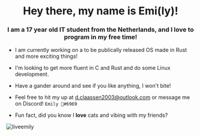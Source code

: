 <h1 align="center">Hey there, my name is Emi(ly)!</h1>
<h3 align="center">I am a 17 year old IT student from the Netherlands, and I love to program in my free time!</h3>

- I am currently working on a to be publically released OS made in Rust and more exciting things!

- I'm looking to get more fluent in C and Rust and do some Linux development.

- Have a gander around and see if you like anything, I won't bite!

- Feel free to hit my up at <d.claassen2003@outlook.com> or message me on Discord! `Emily 🎀#6969`

- Fun fact, did you know I **love** cats and vibing with my friends?

<p><img align="center" src="https://github-readme-stats.vercel.app/api?username=liveemily&show_icons=true&locale=en" alt="liveemily" /></p>
